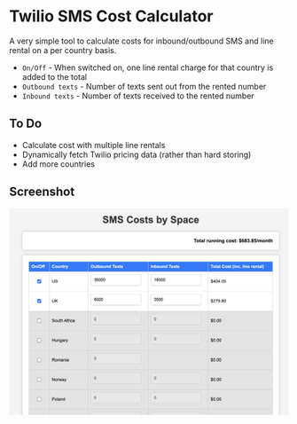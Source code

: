 
# Twilio SMS Cost Calculator

A very simple tool to calculate costs for inbound/outbound SMS and line rental on a per country basis. 

- `On/Off` - When switched on, one line rental charge for that country is added to the total
- `Outbound texts` - Number of texts sent out from the rented number
- `Inbound texts` - Number of texts received to the rented number

## To Do
- Calculate cost with multiple line rentals
- Dynamically fetch Twilio pricing data (rather than hard storing)
- Add more countries

## Screenshot

![image](https://raw.githubusercontent.com/Bexolo/twilio-sms-cost-calculator/0db18ec956798bd33f8f9ebb71229c8d43f8d60c/UI%20Preview.png)


